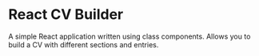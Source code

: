 # React CV Builder
A simple React application written using class components. Allows you to build a CV with different sections and entries. 